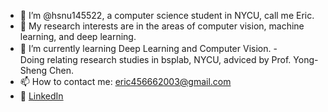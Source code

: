- 👋 I’m @hsnu145522, a computer science student in NYCU, call me Eric.
- 👀 My research interests are in the areas of computer vision, machine learning, and deep learning.
- 🌱 I’m currently learning Deep Learning and Computer Vision. 
-　　 Doing relating research studies in bsplab, NYCU, adviced by Prof. Yong-Sheng Chen. 
- 📫 How to contact me: eric456662003@gmail.com  
- 🚩 [LinkedIn](https://www.linkedin.com/in/%E5%BE%97%E8%AA%A0-%E9%BB%83-a84327250/)  

<!---
hsnu145522/hsnu145522 is a ✨ special ✨ repository because its `README.md` (this file) appears on your GitHub profile.
You can click the Preview link to take a look at your changes.
--->
